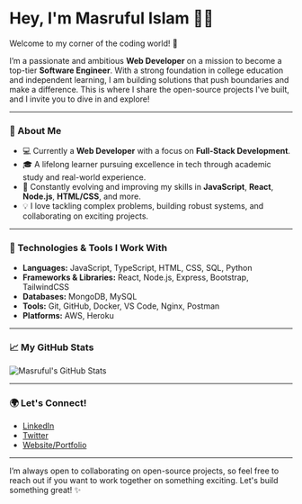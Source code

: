 # Hey, I'm Masruful Islam 👋🏼

Welcome to my corner of the coding world! 🚀

I’m a passionate and ambitious **Web Developer** on a mission to become a top-tier **Software Engineer**. With a strong foundation in college education and independent learning, I am building solutions that push boundaries and make a difference. This is where I share the open-source projects I've built, and I invite you to dive in and explore!

---

### 🚀 About Me
- 💻 Currently a **Web Developer** with a focus on **Full-Stack Development**.
- 🎓 A lifelong learner pursuing excellence in tech through academic study and real-world experience.
- 🌱 Constantly evolving and improving my skills in **JavaScript**, **React**, **Node.js**, **HTML/CSS**, and more.
- 💡 I love tackling complex problems, building robust systems, and collaborating on exciting projects.

---

### 🔧 Technologies & Tools I Work With
- **Languages:** JavaScript, TypeScript, HTML, CSS, SQL, Python
- **Frameworks & Libraries:** React, Node.js, Express, Bootstrap, TailwindCSS
- **Databases:** MongoDB, MySQL
- **Tools:** Git, GitHub, Docker, VS Code, Nginx, Postman
- **Platforms:** AWS, Heroku

---

### 📈 My GitHub Stats

![Masruful's GitHub Stats](https://github-readme-stats.vercel.app/api?username=MasrufulIslam&show_icons=true&hide_title=true&count_private=true&hide=prs&theme=dark)

---

### 🌍 Let's Connect!
- [LinkedIn](https://www.linkedin.com/in/masruful-islam/)  
- [Twitter](https://x.com/MasrufulN)  
- [Website/Portfolio](https://masrufulislam.github.io/portfolio/)  

---

I’m always open to collaborating on open-source projects, so feel free to reach out if you want to work together on something exciting. Let's build something great! ✨

